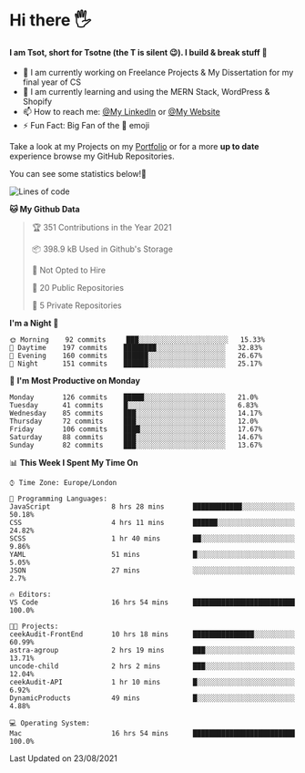 # Hi there :raised_hand_with_fingers_splayed:
#### I am Tsot, short for Tsotne (the T is silent :wink:). I build & break stuff :space_invader:
- :telescope: I am currently working on Freelance Projects & My Dissertation for my final year of CS
- :seedling: I am currently learning and using the MERN Stack, WordPress & Shopify
- :mailbox: How to reach me: [@My LinkedIn](https://www.linkedin.com/in/tsotne-gvadzabia/) or [@My Website](https://tsotnegvadzabia.me/contact)
- :zap: Fun Fact: Big Fan of the :space_invader: emoji

Take a look at my Projects on my [Portfolio](https://tsotnegvadzabia.me/) or for a more **up to date** experience browse my GitHub Repositories.

You can see some statistics below!:space_invader:
<!--START_SECTION:waka-->
![Lines of code](https://img.shields.io/badge/From%20Hello%20World%20I%27ve%20Written-3.5%20million%20lines%20of%20code-blue)

**🐱 My Github Data** 

> 🏆 351 Contributions in the Year 2021
 > 
> 📦 398.9 kB Used in Github's Storage 
 > 
> 🚫 Not Opted to Hire
 > 
> 📜 20 Public Repositories 
 > 
> 🔑 5 Private Repositories  
 > 
**I'm a Night 🦉** 

```text
🌞 Morning    92 commits     ███░░░░░░░░░░░░░░░░░░░░░░   15.33% 
🌆 Daytime    197 commits    ████████░░░░░░░░░░░░░░░░░   32.83% 
🌃 Evening    160 commits    ██████░░░░░░░░░░░░░░░░░░░   26.67% 
🌙 Night      151 commits    ██████░░░░░░░░░░░░░░░░░░░   25.17%

```
📅 **I'm Most Productive on Monday** 

```text
Monday       126 commits    █████░░░░░░░░░░░░░░░░░░░░   21.0% 
Tuesday      41 commits     █░░░░░░░░░░░░░░░░░░░░░░░░   6.83% 
Wednesday    85 commits     ███░░░░░░░░░░░░░░░░░░░░░░   14.17% 
Thursday     72 commits     ███░░░░░░░░░░░░░░░░░░░░░░   12.0% 
Friday       106 commits    ████░░░░░░░░░░░░░░░░░░░░░   17.67% 
Saturday     88 commits     ███░░░░░░░░░░░░░░░░░░░░░░   14.67% 
Sunday       82 commits     ███░░░░░░░░░░░░░░░░░░░░░░   13.67%

```


📊 **This Week I Spent My Time On** 

```text
⌚︎ Time Zone: Europe/London

💬 Programming Languages: 
JavaScript               8 hrs 28 mins       ████████████░░░░░░░░░░░░░   50.18% 
CSS                      4 hrs 11 mins       ██████░░░░░░░░░░░░░░░░░░░   24.82% 
SCSS                     1 hr 40 mins        ██░░░░░░░░░░░░░░░░░░░░░░░   9.86% 
YAML                     51 mins             █░░░░░░░░░░░░░░░░░░░░░░░░   5.05% 
JSON                     27 mins             ░░░░░░░░░░░░░░░░░░░░░░░░░   2.7%

🔥 Editors: 
VS Code                  16 hrs 54 mins      █████████████████████████   100.0%

🐱‍💻 Projects: 
ceekAudit-FrontEnd       10 hrs 18 mins      ███████████████░░░░░░░░░░   60.99% 
astra-agroup             2 hrs 19 mins       ███░░░░░░░░░░░░░░░░░░░░░░   13.71% 
uncode-child             2 hrs 2 mins        ███░░░░░░░░░░░░░░░░░░░░░░   12.04% 
ceekAudit-API            1 hr 10 mins        █░░░░░░░░░░░░░░░░░░░░░░░░   6.92% 
DynamicProducts          49 mins             █░░░░░░░░░░░░░░░░░░░░░░░░   4.88%

💻 Operating System: 
Mac                      16 hrs 54 mins      █████████████████████████   100.0%

```


 Last Updated on 23/08/2021
<!--END_SECTION:waka-->
